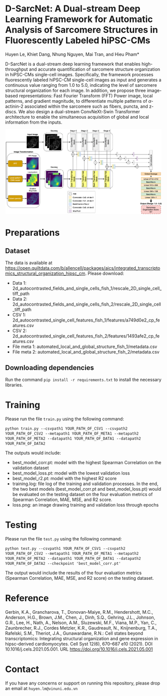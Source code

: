 # D-SarcNet: A Dual-stream Deep Learning Framework for Automatic Analysis of Sarcomere Structures in Fluorescently Labeled hiPSC-CMs
Huyen Le, Khiet Dang, Nhung Nguyen, Mai Tran, and Hieu Pham* 

D-SarcNet is a dual-stream deep learning framework that enables high-throughput and accurate quantification of sarcomere structure organization in hiPSC-CMs single-cell images. Specifically, the framework processes fluorescently labeled hiPSC-CM single-cell images as input and generates a continuous value ranging from 1.0 to 5.0, indicating the level of sarcomere structural organization for each image. In addition, we propose three image-based representations: Fast Fourier Transform (FFT) Power image, local patterns, and gradient magnitude, to differentiate multiple patterns of $\alpha$-actinin-2 associated within the sarcomere such as fibers, puncta, and z-discs. We also design a dual-stream ConvNeXt-Swin Transformer architecture to enable the simultaneous acquisition of global and local information from the inputs.

![alt text](D-SarcNet.png)
# Preparations
## Dataset
The data is available at https://open.quiltdata.com/b/allencell/packages/aics/integrated_transcriptomics_structural_organization_hipsc_cm. Please download:
- Data 1: 2d_autocontrasted_fields_and_single_cells_fish_1/rescale_2D_single_cell_tiff_path
- Data 2: 2d_autocontrasted_fields_and_single_cells_fish_2/rescale_2D_single_cell_tiff_path
- CSV 1: 2d_autocontrasted_single_cell_features_fish_1/features/a749d0e2_cp_features.csv
- CSV 2: 2d_autocontrasted_single_cell_features_fish_2/features/1493afe2_cp_features.csv
- File meta 1: automated_local_and_global_structure_fish_1/metadata.csv
- File meta 2: automated_local_and_global_structure_fish_2/metadata.csv
## Downloading dependencies
Run the command `pip install -r requirements.txt` to install the necessary libraries.
# Training
Please run the file `train.py` using the following command:

```
python train.py --csvpath1 YOUR_PATH_OF_CSV1 --csvpath2 YOUR_PATH_OF_CSV2 --metapath1 YOUR_PATH_OF_META1 --metapath2 YOUR_PATH_OF_META2 --datapath1 YOUR_PATH_OF_DATA1 --datapath2 YOUR_PATH_OF_DATA2
```

The outputs would include:
- best_model_corr.pt: model with the highest Spearman Correlation on the validation dataset
- best_model_loss.pt: model with the lowest validation loss
- best_model_r2.pt: model with the highest R2 score
- training.log: file log of the training and validation processes. In the end, the two best models (best_model_corr.pt and best_model_loss.pt) would be evaluated on the testing dataset on the four evaluation metrics of Spearman Correlation, MAE, MSE, and R2 score.
- loss.png: an image drawing training and validation loss through epochs
# Testing
Please run the file `test.py` using the following command:
```
python test.py --csvpath1 YOUR_PATH_OF_CSV1 --csvpath2 YOUR_PATH_OF_CSV2 --metapath1 YOUR_PATH_OF_META1 --metapath2 YOUR_PATH_OF_META2 --datapath1 YOUR_PATH_OF_DATA1 --datapath2 YOUR_PATH_OF_DATA2 --checkpoint 'best_model_corr.pt'
```

The output would include the results of the four evaluation metrics (Spearman Correlation, MAE, MSE, and R2 score) on the testing dataset.
# Reference
Gerbin, K.A., Grancharova, T., Donovan-Maiye, R.M., Hendershott, M.C., Anderson, H.G., Brown, J.M., Chen, J., Dinh, S.Q., Gehring, J.L., Johnson, G.R., Lee, H., Nath, A., Nelson, A.M., Sluzewski, M.F., Viana, M.P., Yan, C., Zaunbrecher, R.J., Cordes Metzler, K.R., Gaudreault, N., Knijnenburg, T.A., Rafelski, S.M., Theriot, J.A., Gunawardane, R.N.: Cell states beyond transcriptomics: Integrating structural organization and gene expression in hipsc-derived cardiomyocytes. Cell Syst 12(6), 670–687 e10 (2021). DOI 10.1016/j.cels.2021.05.001. URL https://doi.org/10.1016/j.cels.2021.05.001

# Contact
If you have any concerns or support on running this repository, please drop an email at ```huyen.lm@vinuni.edu.vn```
